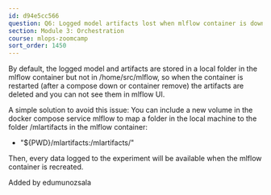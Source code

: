 ```yaml
---
id: d94e5cc566
question: Q6: Logged model artifacts lost when mlflow container is down or removed
section: Module 3: Orchestration
course: mlops-zoomcamp
sort_order: 1450
---
```


By default, the logged model and artifacts are stored in a local folder in the mlflow container but not in /home/src/mlflow, so when the container is restarted (after a compose down or container remove) the artifacts are deleted and you can not see them in mlflow UI.

A simple solution to avoid this issue: You can include a new volume in the docker compose service mlflow to map a folder in the local machine to the folder /mlartifacts in the mlflow container:

- "${PWD}/mlartifacts:/mlartifacts/"

Then, every data logged to the experiment will be available when the mlflow container is recreated.

Added by edumunozsala

